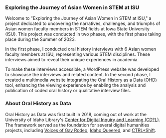 ### Exploring the Journey of Asian Women in STEM at ISU

Welcome to "Exploring the Journey of Asian Women in STEM at ISU," a project dedicated to uncovering the narratives, challenges, and triumphs of Asian women faculty members in STEM fields at Iowa State University (ISU). This project was conducted in two phases, with the first phase taking place during the Summer of 2023.

In the first phase, I conducted oral history interviews with 6 Asian women faculty members at ISU, representing various STEM disciplines. These interviews aimed to reveal their unique experiences in academia.

To make these interviews accessible, a WordPress website was developed to showcase the interviews and related content. In the second phase, I created a multimedia website integrating the Oral History as a Data (OHD) tool, enhancing the viewing experience by enabling the analysis and publication of coded oral history or qualitative interview files.

### About Oral History as Data

Oral History as Data was first built in 2018, coming out of work at the University of Idaho Library's [Center for Digital Inquiry and Learning (CD?L)](https://cdil.lib.uidaho.edu/). 
The framework served as the foundation for several digital humanities projects, including [Voices of Gay Rodeo](https://www.voicesofgayrodeo.com/), [Idaho Queered](https://www.lib.uidaho.edu/queered/), and [CTRL+Shift](https://ctrl-shift.org/). 
 




